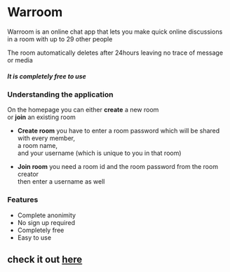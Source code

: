 # Warroom

Warroom is an online chat app that lets you make quick online discussions in a room with up to 29 other people

The room automatically deletes after 24hours leaving no trace of message or media

##### It is completely free to use

### Understanding the application 

  On the homepage you can either **create** a new room <br>
  or **join** an existing room

- **Create room** 
you have to enter a room password which will be shared with every member, <br>
a room name, <br>
and your username (which is unique to you in that room)

- **Join room** 
you need a room id and the room password from the room creator <br>
then enter a username as well


### Features 

- Complete anonimity
- No sign up required
- Completely free
- Easy to use

## check it out [here](https://warroom.onrender.com)
